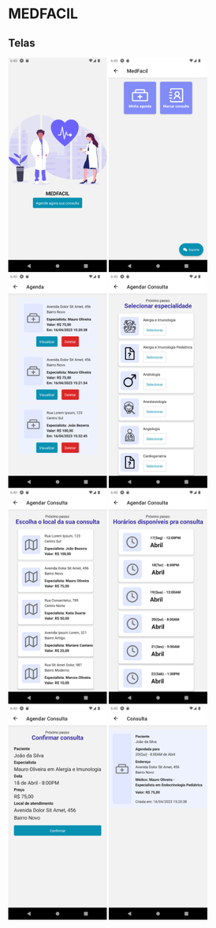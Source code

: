 # MEDFACIL

## Telas

<img src="./documentation/screenshot_1.png" alt="screenshot1" width="200"/>
<img src="./documentation/screenshot_2.png" alt="screenshot1" width="200"/>
<img src="./documentation/screenshot_3.png" alt="screenshot1" width="200"/>
<img src="./documentation/screenshot_4.png" alt="screenshot1" width="200"/>
<img src="./documentation/screenshot_5.png" alt="screenshot1" width="200"/>
<img src="./documentation/screenshot_6.png" alt="screenshot1" width="200"/>
<img src="./documentation/screenshot_7.png" alt="screenshot1" width="200"/>
<img src="./documentation/screenshot_8.png" alt="screenshot1" width="200"/>
